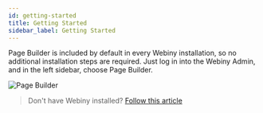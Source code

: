```yaml
---
id: getting-started
title: Getting Started
sidebar_label: Getting Started
---
```


Page Builder is included by default in every Webiny installation,
so no additional installation steps are required. Just log in into
the Webiny Admin, and in the left sidebar, choose Page Builder.

![Page Builder](/img/webiny-apps/page-builder/getting-started/open-via-sidebar.png)

> Don't have Webiny installed? [Follow this article](get-started/quick-start.md)
